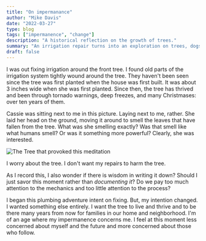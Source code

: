 ```yaml
---
title: "On impermanance"
author: "Mike Davis"
date: "2022-03-27"
type: blog
tags: ["impermanence", "change"]
description: "A historical reflection on the growth of trees."
summary: "An irrigation repair turns into an exploration on trees, dogs, and..."
draft: false
---
```


I was out fixing irrigation around the front tree. I found old parts of the irrigation system tightly wound around the tree. They haven't been seen since the tree was first planted when the house was first built. It was about 3 inches wide when she was first planted. Since then, the tree has thrived and been through tornado warnings, deep freezes, and many Christmases: over ten years of them.

Cassie was sitting next to me in this picture. Laying next to me, rather. She laid her head on the ground, moving it around to smell the leaves that have fallen from the tree. What was she smelling exactly? Was that smell like what humans smell? Or was it something more powerful? Clearly, she was interested. 

![The Tree that provoked this meditation](/images/blog/20211126_theres-a-squirrel-up-there_resized.jpg)

I worry about the tree. I don't want my repairs to harm the tree.

As I record this, I also wonder if there is wisdom in writing it down? Should I just savor this moment rather than *documenting it*? Do we pay too much attention to the mechanics and too little attention to the process?

I began this plumbing adventure intent on fixing. But, my intention changed. I wanted something else entirely. I want the tree to live and thrive and to be there many years from now for families in our home and neighborhood. I'm of an age where my impermanence concerns me. I feel at this moment less concerned about myself and the future and more concerned about those who follow.
